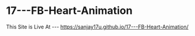 # 17---FB-Heart-Animation

This Site is Live At ---  https://sanjay17u.github.io/17---FB-Heart-Animation/
